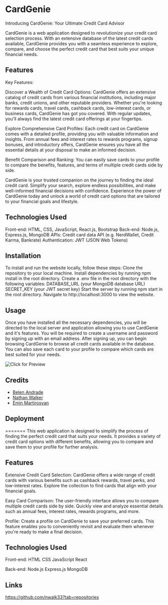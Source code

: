 # CardGenie

Introducing CardGenie: Your Ultimate Credit Card Advisor

CardGenie is a web application designed to revolutionize your credit card selection process. With an extensive database of the latest credit cards available, CardGenie provides you with a seamless experience to explore, compare, and choose the perfect credit card that best suits your unique financial needs.

## Features
Key Features:

Discover a Wealth of Credit Card Options:
CardGenie offers an extensive catalog of credit cards from various financial institutions, including major banks, credit unions, and other reputable providers. Whether you're looking for rewards cards, travel cards, cashback cards, low-interest cards, or business cards, CardGenie has got you covered. With regular updates, you'll always find the latest credit card offerings at your fingertips.

Explore Comprehensive Card Profiles:
Each credit card on CardGenie comes with a detailed profile, providing you with valuable information and insights. From annual fees and interest rates to rewards programs, signup bonuses, and introductory offers, CardGenie ensures you have all the essential details at your disposal to make an informed decision.

Benefit Comparison and Ranking:
 You can easily save cards to your profile to compare the benefits, features, and terms of multiple credit cards side by side. 

CardGenie is your trusted companion on the journey to finding the ideal credit card. Simplify your search, explore endless possibilities, and make well-informed financial decisions with confidence. Experience the power of CardGenie today and unlock a world of credit card options that are tailored to your financial goals and lifestyle.

## Technologies Used
Front-end: HTML, CSS, JavaScript, React.js, Bootstrap
Back-end: Node.js, Express.js, MongoDB
APIs: Credit card data API (e.g. NerdWallet, Credit Karma, Bankrate)
Authentication: JWT (JSON Web Tokens)

## Installation
To install and run the website locally, follow these steps:
Clone the repository to your local machine.
Install dependencies by running npm install in the root directory.
Create a .env file in the root directory with the following variables:
DATABASE_URL (your MongoDB database URL)
SECRET_KEY (your JWT secret key)
Start the server by running npm start in the root directory.
Navigate to http://localhost:3000 to view the website.

## Usage

Once you have installed all the necessary dependencies, you will be directed to the local server and application allowing you to use CardGenie and it's features. You will be required to create a username and password by signing up with an email address. After signing up, you can begin browsing CardGenie to browse all credit cards available in the database. You can also save each card to your profile to compare which cards are best suited for your needs. 

![Click for Preview]()

## Credits

* [Belen Andrade](https://github.com/belenandrade2000)
* [Nathan Walker](https://github.com/nwalk33)
* [Emin Martirosyan](https://github.com/em1nm)

## Deployment


=======
This web application is designed to simplify the process of finding the perfect credit card that suits your needs. It provides a variety of credit card options with different benefits, allowing you to compare and save them to your profile for further analysis.

## Features
Extensive Credit Card Selection: CardGenie offers a wide range of credit cards with various benefits such as cashback rewards, travel perks, and low-interest rates. Explore the collection to find cards that align with your financial goals.

Easy Card Comparison: The user-friendly interface allows you to compare multiple credit cards side by side. Quickly view and analyze essential details such as annual fees, interest rates, rewards programs, and more.

Profile: Create a profile on CardGenie to save your preferred cards. This feature enables you to conveniently revisit and evaluate them whenever you're ready to make a final decision.

## Technologies Used
Front-end:
HTML
CSS
JavaScript
React

Back-end:
Node.js
Express.js
MongoDB

## Links
https://github.com/nwalk33?tab=repositories


